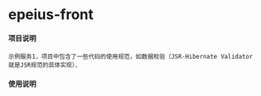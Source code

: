 # epeius-front

#### 项目说明
    示例服务1，项目中包含了一些代码的使用规范，如数据校验（JSR-Hibernate Validator就是JSR规范的具体实现）、


#### 使用说明
